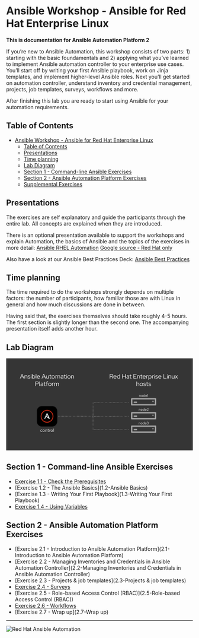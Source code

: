 # Ansible Workshop - Ansible for Red Hat Enterprise Linux

**This is documentation for Ansible Automation Platform 2**


If you’re new to Ansible Automation, this workshop consists of two parts: 1) starting with the basic foundamentals and 2) applying what you’ve learned to implement Ansible automation controller to your enterprise use cases. You’ll start off by writing your first Ansible playbook, work on Jinja templates, and implement higher-level Ansible roles. Next you’ll get started on automation controller, understand inventory and credential management, projects, job templates, surveys, workflows and more.

After finishing this lab you are ready to start using Ansible for your automation requirements.

## Table of Contents

- [Ansible Workshop - Ansible for Red Hat Enterprise Linux](#ansible-workshop---ansible-for-red-hat-enterprise-linux)
  - [Table of Contents](#table-of-contents)
  - [Presentations](#presentations)
  - [Time planning](#time-planning)
  - [Lab Diagram](#lab-diagram)
  - [Section 1 - Command-line Ansible Exercises](#section-1---command-line-ansible-exercises)
  - [Section 2 - Ansible Automation Platform Exercises](#section-2---ansible-automation-platform-exercises)
  - [Supplemental Exercises](#supplemental-exercises)

## Presentations

The exercises are self explanatory and guide the participants through the entire lab. All concepts are explained when they are introduced.

There is an optional presentation available to support the workshops and explain Automation, the basics of Ansible and the topics of the exercises in more detail:
[Ansible RHEL Automation](../../decks/ansible_rhel.pdf)
[Google source - Red Hat only](https://docs.google.com/presentation/d/13PxRxjXem76R7ypY1eyuBlCt0iD_epPtohTMcYsZXMw/edit?usp=sharing)

Also have a look at our Ansible Best Practices Deck:
[Ansible Best Practices](../../decks/ansible_best_practices.pdf)

## Time planning

The time required to do the workshops strongly depends on multiple factors: the number of participants, how familiar those are with Linux in general and how much discussions are done in between.

Having said that, the exercises themselves should take roughly 4-5 hours. The first section is slightly longer than the second one. The accompanying presentation itself adds another hour.

## Lab Diagram

![ansible rhel lab diagram](images/rhel_lab_diagram.png)

## Section 1 - Command-line Ansible Exercises

* [Exercise 1.1 - Check the Prerequisites](1.1-Prerequisites)
* [Exercise 1.2 - The Ansible Basics](1.2-Ansible Basics)
* [Exercise 1.3 - Writing Your First Playbook](1.3-Writing Your First Playbook)
* [Exercise 1.4 - Using Variables](1.4-Variables)

## Section 2 - Ansible Automation Platform Exercises

* [Exercise 2.1 - Introduction to Ansible Automation Platform](2.1-Introduction to Ansible Automation Platform)
* [Exercise 2.2 - Managing Inventories and Credentials in Ansible Automation Controller](2.2-Managing Inventories and Credentials in Ansible Automation Controller)
* [Exercise 2.3 - Projects & job templates](2.3-Projects & job templates)
* [Exercise 2.4 - Surveys](2.4-Surveys)
* [Exercise 2.5 - Role-based Access Control (RBAC)](2.5-Role-based Access Control (RBAC))
* [Exercise 2.6 - Workflows](2.6-Workflows)
* [Exercise 2.7 - Wrap up](2.7-Wrap up)

---
![Red Hat Ansible Automation](../../images/rh-ansible-automation-platform.png)
